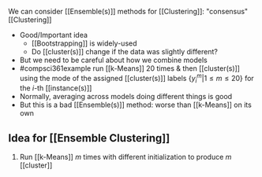 We can consider [[Ensemble(s)]] methods for [[Clustering]]: "consensus" [[Clustering]]
- Good/Important idea
	- [[Bootstrapping]] is widely-used
	- Do [[cluster(s)]] change if the data was slightly different?
- But we need to be careful about how we combine models
- #compsci361example run [[k-Means]] 20 times & then [[cluster(s)]] using the mode of the assigned [[cluster(s)]] labels $\{y_i^m | 1 \leq m \leq 20\}$ for the $i$-th [[instance(s)]]
- Normally, averaging across models doing different things is good
- But this is a bad [[Ensemble(s)]] method: worse than [[k-Means]] on its own
## Idea for [[Ensemble Clustering]]
1. Run [[k-Means]] $m$ times with different initialization to produce $m$ [[cluster]]